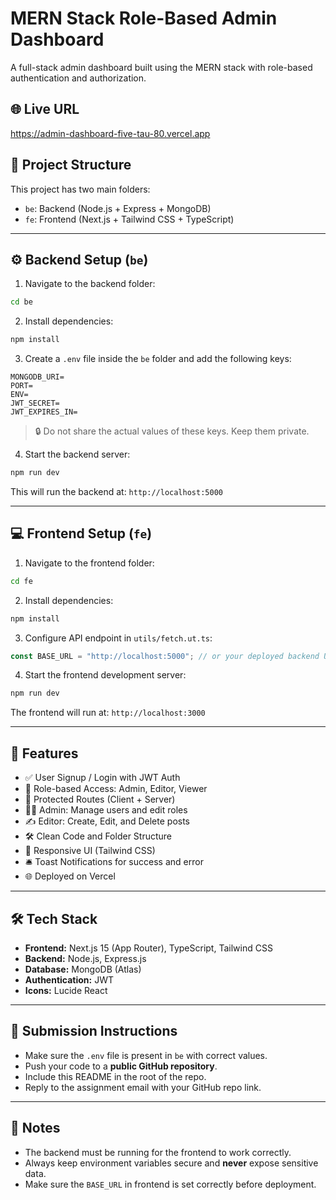 # MERN Stack Role-Based Admin Dashboard

A full-stack admin dashboard built using the MERN stack with role-based authentication and authorization.

## 🌐 Live URL

https://admin-dashboard-five-tau-80.vercel.app

## 📁 Project Structure

This project has two main folders:

- `be`: Backend (Node.js + Express + MongoDB)
- `fe`: Frontend (Next.js + Tailwind CSS + TypeScript)

---

## ⚙️ Backend Setup (`be`)

1. Navigate to the backend folder:

```bash
cd be
```

2. Install dependencies:

```bash
npm install
```

3. Create a `.env` file inside the `be` folder and add the following keys:

```env
MONGODB_URI=
PORT=
ENV=
JWT_SECRET=
JWT_EXPIRES_IN=
```

> 🔒 Do not share the actual values of these keys. Keep them private.

4. Start the backend server:

```bash
npm run dev
```

This will run the backend at: `http://localhost:5000`

---

## 💻 Frontend Setup (`fe`)

1. Navigate to the frontend folder:

```bash
cd fe
```

2. Install dependencies:

```bash
npm install
```

3. Configure API endpoint in `utils/fetch.ut.ts`:

```ts
const BASE_URL = "http://localhost:5000"; // or your deployed backend URL
```

4. Start the frontend development server:

```bash
npm run dev
```

The frontend will run at: `http://localhost:3000`

---

## 🚀 Features

- ✅ User Signup / Login with JWT Auth
- 👤 Role-based Access: Admin, Editor, Viewer
- 🔐 Protected Routes (Client + Server)
- 🧑‍💼 Admin: Manage users and edit roles
- ✍️ Editor: Create, Edit, and Delete posts
- 🛠️ Clean Code and Folder Structure
- 💅 Responsive UI (Tailwind CSS)
- 🛎️ Toast Notifications for success and error
- 🌐 Deployed on Vercel

---

## 🛠️ Tech Stack

- **Frontend:** Next.js 15 (App Router), TypeScript, Tailwind CSS
- **Backend:** Node.js, Express.js
- **Database:** MongoDB (Atlas)
- **Authentication:** JWT
- **Icons:** Lucide React

---

## 📝 Submission Instructions

- Make sure the `.env` file is present in `be` with correct values.
- Push your code to a **public GitHub repository**.
- Include this README in the root of the repo.
- Reply to the assignment email with your GitHub repo link.

---

## 📌 Notes

- The backend must be running for the frontend to work correctly.
- Always keep environment variables secure and **never** expose sensitive data.
- Make sure the `BASE_URL` in frontend is set correctly before deployment.

